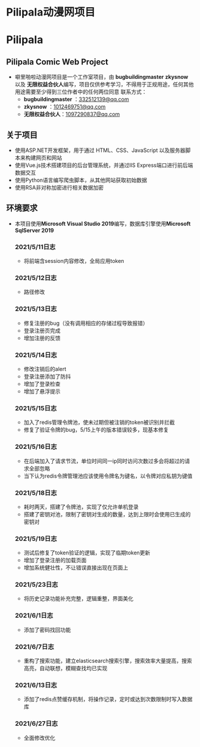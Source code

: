 # Pilipala动漫网项目

# Pilipala

## Pilipala Comic Web Project
- 噼里啪啦动漫网项目是一个工作室项目，由 **bugbuildingmaster**   **zkysnow** 以及  **无限权益合伙人**编写，项目仅供参考学习，不得用于正规用途，任何其他用途需要至少得到三位作者中的任何两位同意
  联系方式：
  - **bugbuildingmaster**   ：332512139@qq.com
  - **zkysnow** ：1012469751@qq.com
  - **无限权益合伙人**：1097290837@qq.com
## 关于项目
- 使用ASP.NET开发框架，用于通过 HTML、CSS、JavaScript 以及服务器脚本来构建网页和网站
- 使用Vue.js技术搭建项目的后台管理系统，并通过IIS Express端口进行前后端数据交互
- 使用Python语言编写爬虫脚本，从其他网站获取初始数据
- 使用RSA非对称加密进行相关数据加密
## 环境要求
- 本项目使用**Microsoft Visual Studio 2019**编写，数据库引擎使用**Microsoft SqlServer 2019**

  ### 2021/5/11日志

  - 将前端含session内容修改，全局应用token

  ### 2021/5/12日志

  - 路径修改

  ### 2021/5/13日志

  - 修复注册的bug（没有调用相应的存储过程导致报错）
  - 登录注册页完成
  - 增加注册的反馈

  ### 2021/5/14日志

  - 修改注销后的alert
  - 登录注册添加了防抖
  - 增加了登录检查
  - 增加了悬浮提示

  ### 2021/5/15日志

  - 加入了redis管理令牌池，使未过期但被注销的token被识别并拦截
  - 修复了验证令牌的bug，5/15上午的版本错误较多，现基本修复

  ### 2021/5/16日志

  - 在后端加入了请求节流，单位时间同一ip同时访问次数过多会将超过的请求全部忽略
  - 当下认为redis令牌管理池应该使用令牌名为键名，以令牌对应私钥为键值

  ### 2021/5/18日志

  - 耗时两天，搭建了令牌池，实现了仅允许单机登录
  - 搭建了密钥对池，限制了密钥对生成的数量，达到上限时会使用已生成的密钥对

  ### 2021/5/19日志

  - 测试后修复了token验证的逻辑，实现了临期token更新
  - 增加了登录注册的加载页面
  - 增加系统健壮性，不让错误直接出现在页面上

  ### 2021/5/23日志

  - 将历史记录功能补充完整，逻辑重整，界面美化

  ### 2021/6/1日志

  - 添加了密码找回功能

  ### 2021/6/7日志

  - 重构了搜索功能，建立elasticsearch搜索引擎，搜索效率大量提高，搜索高亮，自动联想，模糊查找均已实现

  ### 2021/6/13日志

  - 添加了redis点赞缓存机制，将操作记录，定时或达到次数限制时写入数据库

  ### 2021/6/27日志

  - 全面修改优化